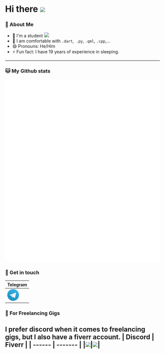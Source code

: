 # Hi there <img src="https://github.com/TheDudeThatCode/TheDudeThatCode/blob/master/Assets/Hi.gif" width="29">

### 🤵 About Me
- 🏦 I'm a student
      <img src="https://media.giphy.com/media/WUlplcMpOCEmTGBtBW/giphy.gif" width="30">  
- 🤔 I am comfortable with ```.dart```,``` .py```, ```.qml```, ```.cpp```,...   
- 😄 Pronouns: He/Him  
- ⚡ Fun fact: I have 19 years of experience in sleeping.
---
### 🐱 My Github stats
![Github stats overview](https://github.com/prateekmedia/github-stats/blob/master/generated/overview.svg?raw=true)
![Github language stats](https://github.com/prateekmedia/github-stats/blob/master/generated/languages.svg?raw=true)

### 🙌 Get in touch
| Telegram |
|   ---    |
|[<img src="https://raw.githubusercontent.com/github/explore/80688e429a7d4ef2fca1e82350fe8e3517d3494d/topics/telegram/telegram.png" alt="Flutter" width="38">](https://t.me/prateek_media)|

### 🙌 For Freelancing Gigs
I prefer discord when it comes to freelancing gigs, but I also have a fiverr account.
| Discord | Fiverr |
| ------ | ------- |
|[<img src="https://discord.com/assets/3437c10597c1526c3dbd98c737c2bcae.svg" width="38">](https://discord.gg/8yxTWV3f)|[<img src="https://user-images.githubusercontent.com/41370460/153605560-b1d89628-71c0-40ed-bcf7-7a4cae97b9a4.png" width="38">](https://www.fiverr.com/prateek_su)|
----
